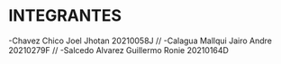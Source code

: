 # INTEGRANTES
-Chavez Chico Joel Jhotan 20210058J //
-Calagua Mallqui Jairo Andre 20210279F //
-Salcedo Alvarez Guillermo Ronie 20210164D
